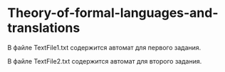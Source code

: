 # Theory-of-formal-languages-and-translations
В файле TextFile1.txt содержится автомат для первого задания.

В файле TextFile2.txt содержится автомат для второго задания.
